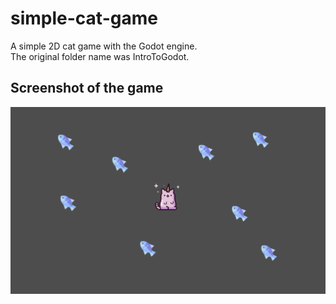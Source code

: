 # simple-cat-game

A simple 2D cat game with the Godot engine. <br />
The original folder name was IntroToGodot. <br />

## Screenshot of the game

![image info](./images/cat_game.png)
